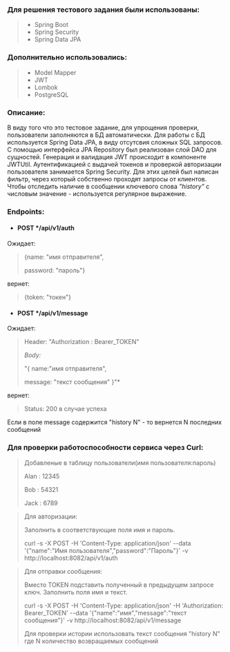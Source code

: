 ### Для решения тестового задания были использованы:
> - Spring Boot
> - Spring Security
> - Spring Data JPA
### Дополнительно использовались:
> - Model Mapper
> - JWT
> - Lombok
> - PostgreSQL

### Описание:
В виду того что это тестовое задание, 
для упрощения проверки, пользователи заполняются в БД автоматически.
Для работы с БД используется Spring Data JPA, в виду отсутсвия сложных SQL запросов.
С помощью интерфейса JPA Repository был реализован слой DAO для сущностей. 
Генерация и валидация JWT происходит в компоненте JWTUtil. 
Аутентификацией с выдачей токенов и проверкой авторизации пользователя занимается Spring Security. 
Для этих целей был написан фильтр, через который собственно проходят запросы от клиентов. 
Чтобы отследить наличие в сообщении ключевого слова *"history"* с числовым значение - используется регулярное выражение.



### Endpoints:
- #### POST */api/v1/auth
Ожидает:
> {name: "имя отправителя",
>
> password: "пароль"}

вернет:

> {token: "токен"}

- #### POST */api/v1/message
Ожидает:

> Header: "Authorization : Bearer_TOKEN"
>
> *Body:* 
> 
>"{ name:"имя отправителя",
> 
>message: "текст сообщения"
}"*

вернет: 
> Status: 200 в случае успеха

Если в поле message содержится "history N" - то вернется N последних сообщений

### Для проверки работоспособности сервиса через Curl:

> Добавленые в таблицу пользователи(имя пользователя:пароль)
>
>Alan : 12345
>
>Bob : 54321
>
>Jack : 6789
>

>Для авторизации:
> 
> Заполнить в соответствующие поля имя и пароль.
> 
> curl -s -X POST -H 'Content-Type: application/json' --data '{"name":"Имя пользователя","password":"Пароль"}' -v http://localhost:8082/api/v1/auth



>Для отправки сообщения:
> 
> Вместо TOKEN подставить полученный в предыдущем запросе ключ. Заполнить поля имя и текст.
> 
> curl -s -X POST -H 'Content-Type: application/json' -H 'Authorization: Bearer_TOKEN' --data '{"name":"имя","message":"текст сообщения"}' -v http://localhost:8082/api/v1/message
> 
> Для проверки истории использовать текст сообщения "history N" где N количество возвращаемых сообщений
